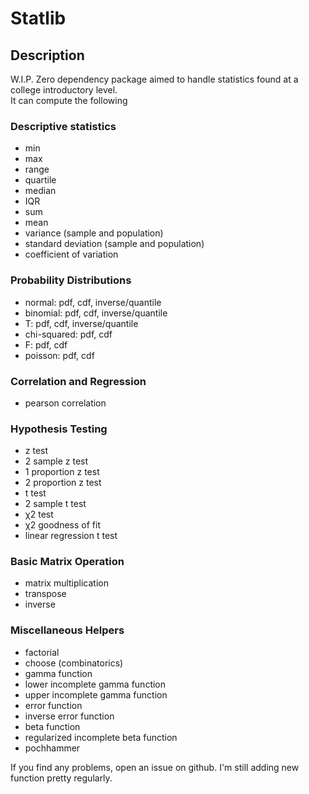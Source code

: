 # Statlib

## Description
W.I.P.
Zero dependency package aimed to handle statistics found at a college introductory level.<br>
It can compute the following

### Descriptive statistics
 - min
 - max
 - range
 - quartile
 - median
 - IQR
 - sum
 - mean
 - variance (sample and population)
 - standard deviation (sample and population)
 - coefficient of variation

### Probability Distributions
 - normal: pdf, cdf, inverse/quantile
 - binomial: pdf, cdf, inverse/quantile
 - T: pdf, cdf, inverse/quantile
 - chi-squared: pdf, cdf
 - F: pdf, cdf
 - poisson: pdf, cdf

### Correlation and Regression
 - pearson correlation

### Hypothesis Testing
 - z test
 - 2 sample z test
 - 1 proportion z test
 - 2 proportion z test
 - t test
 - 2 sample t test
 - χ2 test
 - χ2 goodness of fit
 - linear regression t test

### Basic Matrix Operation
 - matrix multiplication
 - transpose
 - inverse

### Miscellaneous Helpers
 - factorial
 - choose (combinatorics)
 - gamma function
 - lower incomplete gamma function
 - upper incomplete gamma function
 - error function
 - inverse error function
 - beta function
 - regularized incomplete beta function
 - pochhammer


If you find any problems, open an issue on github.
I'm still adding new function pretty regularly.
